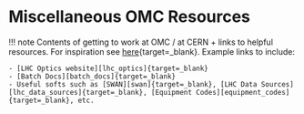 # Miscellaneous OMC Resources

!!! note
    Contents of getting to work at OMC / at CERN + links to helpful resources.
    For inspiration see [here][inspi]{target=_blank}.
    Example links to include:
    
    - [LHC Optics website][lhc_optics]{target=_blank}
    - [Batch Docs][batch_docs]{target=_blank}
    - Useful softs such as [SWAN][swan]{target=_blank}, [LHC Data Sources][lhc_data_sources]{target=_blank}, [Equipment Codes][equipment_codes]{target=_blank}, etc.

[inspi]: https://twiki.cern.ch/twiki/bin/view/BEABP/Miscellaneous
[lhc_optics]: https://abpdata.web.cern.ch/abpdata/lhc_optics_web/www/index.html
[batch_docs]: https://batchdocs.web.cern.ch/index.html
[swan]: https://swan.web.cern.ch/
[lhc_data_sources]: https://twiki.cern.ch/twiki/bin/view/ABPComputing/LhcDataStorage
[equipment_codes]: https://edms5.cern.ch/cedar/plsql/codes.systems
